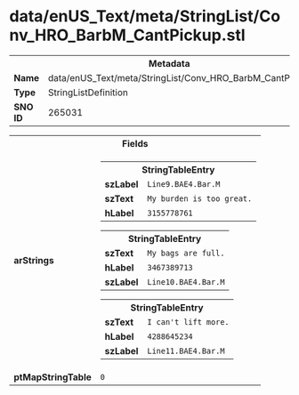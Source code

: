 <h1>data/enUS_Text/meta/StringList/Conv_HRO_BarbM_CantPickup.stl</h1><table><tr><th colspan="100%">Metadata</th></tr><tr><td><b>Name</b></td><td>data/enUS_Text/meta/StringList/Conv_HRO_BarbM_CantPickup.stl</td></tr><tr><td><b>Type</b></td><td>StringListDefinition</td></tr><tr><td><b>SNO ID</b></td><td>265031</td></tr></table>

<table><tr><th colspan="100%">Fields</th></tr><tr><td><b>arStrings</b></td><td><table><tr><th colspan="100%">StringTableEntry</th></tr><tr><td><b>szLabel</b></td><td><code>Line9.BAE4.Bar.M</code></td></tr><tr><td><b>szText</b></td><td><code>My burden is too great.</code></td></tr><tr><td><b>hLabel</b></td><td><code>3155778761</code></td></tr></table>


<table><tr><th colspan="100%">StringTableEntry</th></tr><tr><td><b>szText</b></td><td><code>My bags are full.</code></td></tr><tr><td><b>hLabel</b></td><td><code>3467389713</code></td></tr><tr><td><b>szLabel</b></td><td><code>Line10.BAE4.Bar.M</code></td></tr></table>


<table><tr><th colspan="100%">StringTableEntry</th></tr><tr><td><b>szText</b></td><td><code>I can't lift more.</code></td></tr><tr><td><b>hLabel</b></td><td><code>4288645234</code></td></tr><tr><td><b>szLabel</b></td><td><code>Line11.BAE4.Bar.M</code></td></tr></table>


</td></tr><tr><td><b>ptMapStringTable</b></td><td><code>0</code></td></tr></table>

